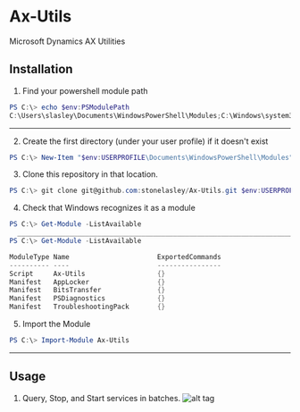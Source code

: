 # Ax-Utils
Microsoft Dynamics AX Utilities

 ## Installation
  1. Find your powershell module path
```PowerShell
PS C:\> echo $env:PSModulePath
C:\Users\slasley\Documents\WindowsPowerShell\Modules;C:\Windows\system32\WindowsPowerShell\v1.0\Modules\
```
______________________________________________________________________________________________________________________________________________________
  2. Create the first directory (under your user profile) if it doesn't exist
```PowerShell
PS C:\> New-Item "$env:USERPROFILE\Documents\WindowsPowerShell\Modules" -type directory
```
  3. Clone this repository in that location. 
```PowerShell
PS C:\> git clone git@github.com:stonelasley/Ax-Utils.git $env:USERPROFILE\Documents\WindowsPowerShell\Modules\Ax-Utils
```
  4. Check that Windows recognizes it as a module 
```PowerShell
PS C:\> Get-Module -ListAvailable
  ____________________________________________________________________________________________________________________________________________________________________________________________________________________________________________________________________________________________________________
PS C:\> Get-Module -ListAvailable

ModuleType Name                      ExportedCommands                                                           
---------- ----                      ----------------                                                           
Script     Ax-Utils                  {}                                                                         
Manifest   AppLocker                 {}                                                                         
Manifest   BitsTransfer              {}                                                                         
Manifest   PSDiagnostics             {}                                                                         
Manifest   TroubleshootingPack       {}      
```
5. Import the Module
```PowerShell
PS C:\> Import-Module Ax-Utils
```
____________________________________________________________________________________________________________________________________________________

 ## Usage
 1. Query, Stop, and Start services in batches. 
 ![alt tag](https://dl.dropboxusercontent.com/u/29534952/img/Ax-Utils.PNG)
